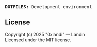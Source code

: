<!-- -->
<samp><strong>DOTFILES:</strong> Development environment</samp>

## License
Copyright (c) 2025 "0xlandi" — Landin <br>
Licensed under the MIT license.
